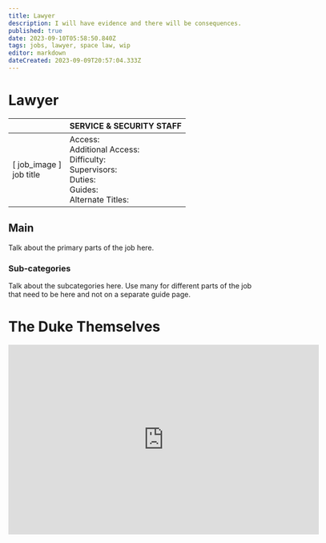 ```yaml
---
title: Lawyer
description: I will have evidence and there will be consequences.
published: true
date: 2023-09-10T05:58:50.840Z
tags: jobs, lawyer, space law, wip
editor: markdown
dateCreated: 2023-09-09T20:57:04.333Z
---
```


# Lawyer

|                             | SERVICE & SECURITY STAFF                                                                                   |
|-----------------------------|----------------------------------------------------------------------------------------------|
| \[ job_image ]<br>job title | Access:<br>Additional Access:<br>Difficulty:<br>Supervisors:<br>Duties:<br>Guides:<br>Alternate Titles: |

## Main 
Talk about the primary parts of the job here.


### Sub-categories
Talk about the subcategories here. Use many for different parts of the job that need to be here and not on a separate guide page.

# The Duke Themselves
<iframe src="https://player.twitch.tv/?channel=thedukeofook&parent=wiki.monkestation.com" frameborder="0" allowfullscreen="true" scrolling="no" height="378" width="620"></iframe>